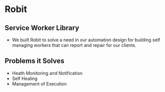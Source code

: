 # Robit

## Service Worker Library

- We built Robit to solve a need in our automation design for building self managing workers that can report and repair for our clients.

## Problems it Solves

- Heath Monitoring and Notification
- Self Healing
- Management of Execution